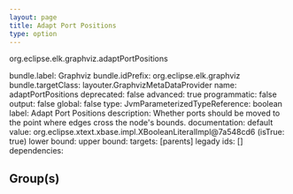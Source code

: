 ```yaml
---
layout: page
title: Adapt Port Positions
type: option
---
```

org.eclipse.elk.graphviz.adaptPortPositions

bundle.label: Graphviz
bundle.idPrefix: org.eclipse.elk.graphviz
bundle.targetClass: layouter.GraphvizMetaDataProvider
name: adaptPortPositions
deprecated: false
advanced: true
programmatic: false
output: false
global: false
type: JvmParameterizedTypeReference: boolean
label: Adapt Port Positions
description: Whether ports should be moved to the point where edges cross the node's bounds.
documentation: 
default value: org.eclipse.xtext.xbase.impl.XBooleanLiteralImpl@7a548cd6 (isTrue: true)
lower bound: 
upper bound: 
targets: [parents]
legady ids: []
dependencies:

## Group(s)



